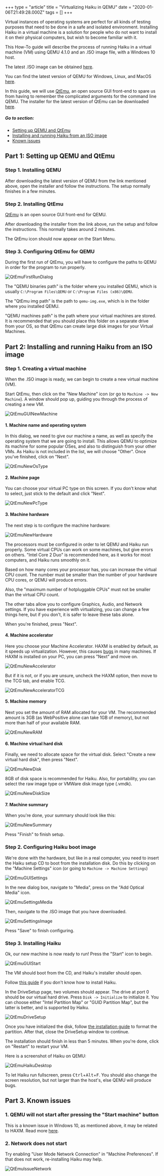 +++
type = "article"
title = "Virtualizing Haiku in QEMU"
date = "2020-01-06T21:49:28.000Z"
tags = []
+++

Virtual instances of operating systems are perfect for all kinds of testing purposes that need to be done in a safe and isolated environment. Installing Haiku in a virtual machine is a solution for people who do not want to install it on their physical computers, but wish to become familiar with it.

This How-To guide will describe the process of running Haiku in a virtual machine (VM) using QEMU 4.1.0 and an .ISO image file, with a Windows 10 host.

The latest .ISO image can be obtained [here](https://www.haiku-os.org/get-haiku/).

You can find the latest version of QEMU for Windows, Linux, and MacOS [here](https://www.qemu.org/download/).

In this guide, we will use [QtEmu](https://gitlab.com/qtemu/gui), an open source GUI front-end to spare us from having to remember the complicated arguments for the command line QEMU. The installer for the latest version of QtEmu can be downloaded [here](https://www.carlavilla.es/qtemu/qtemu_setup_x86_64.exe).

##### Go to section:
*	[Setting up QEMU and QtEmu](#part_setup)
*   [Installing and running Haiku from an ISO image](#part_iso)
*   [Known issues](#part_issues)

## Part 1: Setting up QEMU and QtEmu <a name="part_setup"></a>
### Step 1. Installing QEMU
After downloading the latest version of QEMU from the link mentioned above, open the installer and follow the instructions. The setup normally finishes in a few minutes.
### Step 2. Installing QtEmu
[QtEmu](https://gitlab.com/qtemu/gui) is an open source GUI front-end for QEMU.

After downloading the installer from the link above, run the setup and follow the instructions. This normally takes around 2 minutes.

The QtEmu icon should now appear on the Start Menu.
### Step 3. Configuring QtEmu for QEMU
During the first run of QtEmu, you will have to configure the paths to QEMU in order for the program to run properly.

![QtEmuFirstRunDialog](/files/guides/virtualizing/qemu/01_QtEmu_first_run_dialog.png)

The "QEMU binaries path" is the folder where you installed QEMU, which is usually `C:\Program Files\QEMU` or `C:\Program Files (x86)\QEMU`.

The "QtEmu img path" is the path to `qemu-img.exe`, which is in the folder where you installed QEMU.

"QEMU machines path" is the path where your virtual machines are stored. It is recommended that you should place this folder on a separate drive from your OS, so that QtEmu can create large disk images for your Virtual Machines.

## Part 2: Installing and running Haiku from an ISO image <a name="part_iso"></a>
### Step 1. Creating a virtual machine
When the .ISO image is ready, we can begin to create a new virtual machine (VM).

Start QtEmu, then click on the "New Machine" icon (or go to `Machine -> New Machine`). A window should pop up, guiding you through the process of creating a new VM.

![QtEmuGUINewMachine](/files/guides/virtualizing/qemu/02_QtEmu_GUI_New_Machine.png)

#### 1. Machine name and operating system
In this dialog, we need to give our machine a name, as well as specify the operating system that we are going to install. This allows QEMU to optimize its machine for some popular OSes, and also to distinguish from your other VMs. As Haiku is not included in the list, we will choose "Other". Once you've finished, click on "Next".

![QtEmuNewOsType](/files/guides/virtualizing/qemu/03_QtEMU_new_os_type.png)

#### 2. Machine page

You can choose your virtual PC type on this screen. If you don't know what to select, just stick to the default and click "Next".

![QtEmuNewPcType](/files/guides/virtualizing/qemu/04_QtEmu_new_pc_type.png)

#### 3. Machine hardware

The next step is to configure the machine hardware:

![QtEmuNewHardware](/files/guides/virtualizing/qemu/05_QtEmu_new_hardware.png)

The processors must be configured in order to let QEMU and Haiku run properly. Some virtual CPUs can work on some machines, but give errors on others. "Intel Core 2 Duo" is recommended here, as it works for most computers, and Haiku runs smoothly on it.

Based on how many cores your processor has, you can increase the virtual CPU count. The number must be smaller than the number of your hardware CPU cores, or QEMU will produce errors.

Also, the "maximum number of hotpluggable CPUs" must not be smaller than the virtual CPU count.

The other tabs allow you to configure Graphics, Audio, and Network settings. If you have experience with virtualizing, you can change a few things here, but if you don't, it is safer to leave these tabs alone.

When you're finished, press "Next".

#### 4. Machine accelerator

Here you choose your Machine Accelerator. HAXM is enabled by default, as it speeds up virtualization. However, this causes [bugs](https://gitlab.com/qtemu/gui/issues/28#note_244603038) in many machines. If HAXM is installed on your PC, you can press "Next" and move on.

![QtEmuNewAccelerator](/files/guides/virtualizing/qemu/06_QtEmu_new_accelerator.png)

But if it is not, or if you are unsure, uncheck the HAXM option, then move to the TCG tab, and enable TCG.

![QtEmuNewAcceleratorTCG](/files/guides/virtualizing/qemu/07_QtEmu_new_accelerator_TCG.png)

#### 5. Machine memory
Next you set the amount of RAM allocated for your VM. The recommended amount is 3GB (as WebPositive alone can take 1GB of memory), but not more than half of your available RAM.

![QtEmuNewRAM](/files/guides/virtualizing/qemu/08_QtEmu_new_RAM.png)

#### 6. Machine virtual hard disk
Finally, we need to allocate space for the virtual disk. Select "Create a new virtual hard disk", then press "Next".

![QtEmuNewDisk](/files/guides/virtualizing/qemu/09_QtEmu_new_disk.png)

8GB of disk space is recommended for Haiku. Also, for portability, you can select the raw image type or VMWare disk image type (.vmdk).

![QtEmuNewDiskSize](/files/guides/virtualizing/qemu/10_QtEmu_new_disk_size.png)

#### 7. Machine summary
When you're done, your summary should look like this:

![QtEmuNewSummary](/files/guides/virtualizing/qemu/11_QtEmu_new_summary.png)

Press "Finish" to finish setup.

### Step 2. Configuring Haiku boot image
We're done with the hardware, but like in a real computer, you need to insert the Haiku setup CD to boot from the installation disk. Do this by clicking on the "Machine Settings" icon (or going to `Machine -> Machine Settings`)


![QtEmuGUISettings](/files/guides/virtualizing/qemu/12_QtEmu_GUI_settings.png)

In the new dialog box, navigate to "Media", press on the "Add Optical Media" icon.

![QtEmuSettingsMedia](/files/guides/virtualizing/qemu/13_QtEmu_settings_media.png)

Then, navigate to the .ISO image that you have downloaded.

![QtEmuSettingsImage](/files/guides/virtualizing/qemu/14_QtEmu_settings_image.png)

Press "Save" to finish configuring.

### Step 3. Installing Haiku
Ok, our new machine is now ready to run! Press the "Start" icon to begin.

![QtEmuGUIStart](/files/guides/virtualizing/qemu/15_QtEmu_GUI_start.png)

The VM should boot from the CD, and Haiku's installer should open.

Follow [this guide](https://www.haiku-os.org/get-haiku/installation-guide) if you don't know how to install Haiku.

In the DriveSetup page, two volumes should appear. The drive at port 0 should be our virtual hard drive. Press `Disk -> Initialize` to initialize it. You can choose either "Intel Partition Map" or "GUID Partition Map", but the latter is better, and is supported by Haiku.

![QtEmuDriveSetup](/files/guides/virtualizing/qemu/16_QtEmu_install_drivesetup.png)

Once you have initialized the disk, follow [the installation guide](https://www.haiku-os.org/get-haiku/installation-guide) to format the partition. After that, close the DriveSetup window to continue.

The installation should finish in less than 5 minutes. When you're done, click on "Restart" to restart your VM.

Here is a screenshot of Haiku on QEMU:

![QtEmuHaikuDesktop](/files/guides/virtualizing/qemu/17_QtEmu_Haiku_desktop.png)


To let Haiku run fullscreen, press <kbd>Ctrl</kbd>+<kbd>Alt</kbd>+<kbd>F</kbd>.
You should also change the screen resolution, but not larger than the host's, else QEMU will produce bugs.

## Part 3. Known issues <a name = "part_issues"></a>
### 1. QEMU will not start after pressing the "Start machine" button
This is a known issue in Windows 10, as mentioned above, it may be related to HAXM. Read more [here](https://gitlab.com/qtemu/gui/issues/28).
### 2. Network does not start
Try enabling "User Mode Network Connection" in "Machine Preferences". If that does not work, re-installing Haiku may help.

![QtEmuIssueNetwork](/files/guides/virtualizing/qemu/18_QtEmu_issue_network.png)
